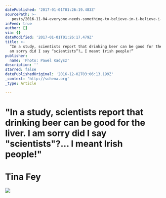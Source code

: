 ```yaml
---
datePublished: '2017-01-01T01:26:19.483Z'
sourcePath: >-
  _posts/2016-11-04-everyone-needs-something-to-believe-in-i-believe-i-will-ha.md
inFeed: true
author: []
via: {}
dateModified: '2017-01-01T01:26:17.479Z'
title: >-
  “In a study, scientists report that drinking beer can be good for the liver. I
  am sorry did I say “scientists”?… I meant Irish people!”
publisher:
  name: 'Photo: Pawel Kadysz'
description: ''
starred: false
datePublishedOriginal: '2016-12-02T03:06:13.199Z'
_context: 'http://schema.org'
_type: Article

---
```

# **"In a study, scientists report that drinking beer can be good for the liver. I am sorry did I say "scientists"?... I meant Irish people!"**

# **Tina Fey**
![](https://the-grid-user-content.s3-us-west-2.amazonaws.com/555f39fd-31e3-405d-8b3e-981a0010d375.jpg)